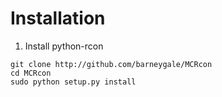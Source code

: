 Installation
============
1. Install python-rcon

  ```
  git clone http://github.com/barneygale/MCRcon
  cd MCRcon
  sudo python setup.py install
  ```